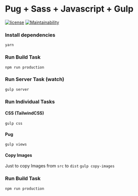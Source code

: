 # Pug + Sass + Javascript + Gulp

[![license](https://img.shields.io/github/license/vicainelli/pug-tailwindcss-javascript-gulp.svg)](LICENSE)
[![Maintainability](https://api.codeclimate.com/v1/badges/0c1966e09f2eb1b28d89/maintainability)](https://codeclimate.com/github/vicainelli/pug-tailwindcss-javascript-gulp/maintainability)


### Install dependencies

`yarn`

### Run Build Task
`npm run production`

### Run Server Task (watch)
`gulp server`

### Run Individual Tasks

#### CSS (TailwindCSS)
`gulp css`

#### Pug
`gulp views`

#### Copy Images
Just to copy Images from `src` to `dist`
`gulp copy-images`

### Run Build Task
`npm run production`